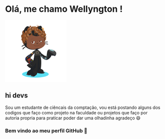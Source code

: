 # Olá, me chamo Wellyngton ! 
 


<img src="/avatar.png" height ="200" position="absolute"/>

## hi devs
Sou um estudante de ciêncais da comptação, vou está postando alguns dos codigos que faço como projeto na faculdade ou projetos que faço por autoria propria para praticar poder dar uma olhadinha agradeço :smile:

### Bem vindo ao meu perfil GitHub 👋
